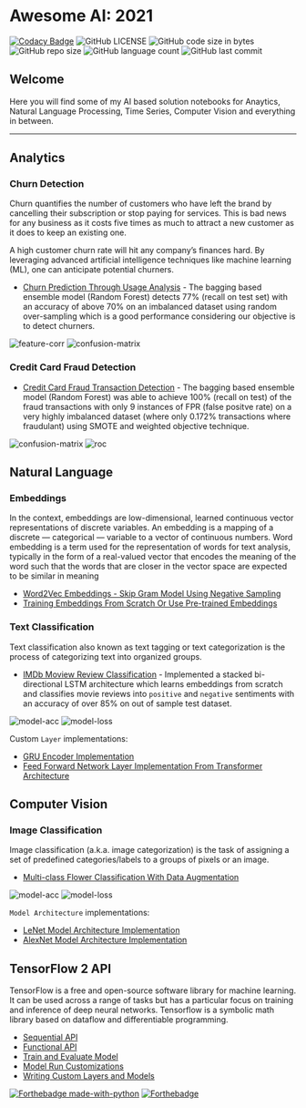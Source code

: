 # Awesome AI: 2021

[![Codacy Badge](https://api.codacy.com/project/badge/Grade/27618c4c51a3408091f5dc4f8a4fbf06)](https://app.codacy.com/gh/nityansuman/awesome-ai-2021?utm_source=github.com&utm_medium=referral&utm_content=nityansuman/awesome-ai-2021&utm_campaign=Badge_Grade_Settings)
![GitHub LICENSE](https://img.shields.io/github/license/nityansuman/awesome-ai-2021)
![GitHub code size in bytes](https://img.shields.io/github/languages/code-size/nityansuman/awesome-ai-2021)
![GitHub repo size](https://img.shields.io/github/repo-size/nityansuman/awesome-ai-2021)
![GitHub language count](https://img.shields.io/github/languages/count/nityansuman/awesome-ai-2021)
![GitHub last commit](https://img.shields.io/github/last-commit/nityansuman/awesome-ai-2021)

## Welcome

Here you will find some of my AI based solution notebooks for Anaytics, Natural Language Processing, Time Series, Computer Vision and everything in between.

---

## Analytics

### Churn Detection

Churn quantifies the number of customers who have left the brand by cancelling their subscription or stop paying for services. This is bad news for any business as it costs five times as much to attract a new customer as it does to keep an existing one.

A high customer churn rate will hit any company’s finances hard. By leveraging advanced artificial intelligence techniques like machine learning (ML), one can anticipate potential churners.

- [Churn Prediction Through Usage Analysis](analytics/churn-prediction-through-usage-analysis.ipynb) - The bagging based ensemble model (Random Forest) detects 77% (recall on test set) with an accuracy of above 70% on an imbalanced dataset using random over-sampling which is a good performance considering our objective is to detect churners.

![feature-corr](analytics/images/churn-prediction-feature-correlation.png)
![confusion-matrix](analytics/images/churn-prediction-confusion-matrix.png)

### Credit Card Fraud Detection

- [Credit Card Fraud Transaction Detection](analytics/credit-fraud-detection.ipynb) - The bagging based ensemble model (Random Forest) was able to achieve 100% (recall on test) of the fraud transactions with only 9 instances of FPR (false positve rate) on a very highly imbalanced dataset (where only 0.172% transactions where fraudulant) using SMOTE and weighted objective technique.

![confusion-matrix](analytics/images/fraud-prediction-confusion-matrix.png)
![roc](analytics/images/fraud-prediction-roc.png)

## Natural Language

### Embeddings

In the context, embeddings are low-dimensional, learned continuous vector representations of discrete variables.
An embedding is a mapping of a discrete — categorical — variable to a vector of continuous numbers.
Word embedding is a term used for the representation of words for text analysis, typically in the form of a real-valued vector that encodes the meaning of the word such that the words that are closer in the vector space are expected to be similar in meaning

- [Word2Vec Embeddings - Skip Gram Model Using Negative Sampling](natural-language/skip-gram-word2vec.ipynb)
- [Training Embeddings From Scratch Or Use Pre-trained Embeddings](natural-language/embeddings-playground.ipynb)

### Text Classification

Text classification also known as text tagging or text categorization is the process of categorizing text into organized groups.

- [IMDb Moview Review Classification](natural-language/imdb-movie-review-classification.ipynb) - Implemented a stacked bi-directional LSTM architecture which learns embeddings from scratch and classifies movie reviews into `positive` and `negative` sentiments with an accuracy of over 85% on out of sample test dataset.

![model-acc](natural-language/images/movie-review-classification-acc.png)
![model-loss](natural-language/images/movie-review-classification-loss.png)

Custom `Layer` implementations:

- [GRU Encoder Implementation](natural-language/encoder.py)
- [Feed Forward Network Layer Implementation From Transformer Architecture](natural-language/feed_forward_network.py)

<!-- ### Time Series

A time series is a series of data points indexed (or listed or graphed) in time order.

- [Sales Forecasting](time-series/)

### Structured Data

Predictive analytics is the branch of the advanced analytics which is used to make predictions about unknown events using tabulated data points.

- [Customer Churn Prediction](structured-data/)
- [Customer Lifetime Value Prediction](structured-data/) -->

## Computer Vision

### Image Classification

Image classification (a.k.a. image categorization) is the task of assigning a set of predefined categories/labels to a groups of pixels or an image.

- [Multi-class Flower Classification With Data Augmentation](computer-vision/image-classification-with-data-agumentation.ipynb)

![model-acc](computer-vision/images/flower-classification-acc.png)
![model-loss](computer-vision/images/flower-classification-loss.png)

`Model Architecture` implementations:

- [LeNet Model Architecture Implementation](computer-vision/le_net.py)
- [AlexNet Model Architecture Implementation](computer-vision/alex_net.py)

## TensorFlow 2 API

TensorFlow is a free and open-source software library for machine learning. It can be used across a range of tasks but has a particular focus on training and inference of deep neural networks. Tensorflow is a symbolic math library based on dataflow and differentiable programming.

- [Sequential API](tensorflow2-api/sequential-model-api.ipynb)
- [Functional API](tensorflow2-api/functional-model-api.ipynb)
- [Train and Evaluate Model](tensorflow2-api/train-and-evaluate-model.ipynb)
- [Model Run Customizations](tensorflow2-api/model-run-customizations.ipynb)
- [Writing Custom Layers and Models](tensorflow2-api/writing-new-layers-and-models-via-subclassing.ipynb)

[![Forthebadge made-with-python](http://ForTheBadge.com/images/badges/made-with-python.svg)](https://www.python.org/)
[![Forthebadge](https://forthebadge.com/images/badges/built-with-love.svg)](https://forthebadge.com)

